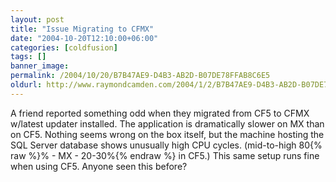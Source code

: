 ```yaml
---
layout: post
title: "Issue Migrating to CFMX"
date: "2004-10-20T12:10:00+06:00"
categories: [coldfusion]
tags: []
banner_image: 
permalink: /2004/10/20/B7B47AE9-D4B3-AB2D-B07DE78FFAB8C6E5
oldurl: http://www.raymondcamden.com/2004/1/2/B7B47AE9-D4B3-AB2D-B07DE78FFAB8C6E5
---
```


A friend reported something odd when they migrated from CF5 to CFMX w/latest updater installed. The application is dramatically slower on MX than on CF5. Nothing seems wrong on the box itself, but the machine hosting the SQL Server database shows unusually high CPU cycles. (mid-to-high 80{% raw %}% - MX - 20-30%{% endraw %} in CF5.) This same setup runs fine when using CF5. Anyone seen this before?